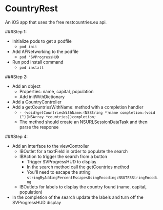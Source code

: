 CountryRest
===========

An iOS app that uses the free restcountries.eu api.

###Step 1:
- Initialize pods to get a podfile
  - ```pod init```
- Add AFNetworking to the podfile
  - ```pod 'SVProgressHUD```
- Run pod install command
  - ```pod install```
  
###Step 2:
- Add an object
  - Properties: name, capital, population
  - Add initWithDictionary
- Add a CountryController
- Add a getCountriesWithName: method with a completion handler
  - ```- (void)getCountriesWithName:(NSString *)name completion:(void (^)(NSArray *countries))completion;```
  - The method should create an NSURLSessionDataTask and then parse the response

###Step 4:
- Add an interface to the viewController
  - IBOutlet for a textField in order to populate the search
  - IBAction to trigger the search from a button
    - Trigger SVProgressHUD to display
    - In the search method call the getCountries method
    - You'll need to escape the string ```stringByAddingPercentEscapesUsingEncoding:NSUTF8StringEncoding```
  - IBOutlets for labels to display the country found (name, capital, population)
- In the completion of the search update the labels and turn off the SVProgressHUD display

